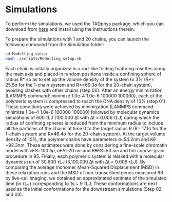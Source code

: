 # Simulations

To perform the simulations, we used the TADphys package, which you can download from [here](https://github.com/cavallifly/TADphys) and install using the instructions therein.

To prepare the simulations with 1 and 20 chains, you can launch the following command from the Simulation folder:


```bash
cd Modelling_setup
bash ./scripts/Modelling_setup.sh
```
Each chain is initially organized in a rod-like folding featuring rosettes along the main axis and placed in random positions inside a confining sphere of radius R* so as to set up the volume density of the system to 3% (R*= 25.5σ for the 1-chain system and R*=69.3σ for the 20-chain system), avoiding clashes with other chains (step 00). After an energy minimization (LAMMPS command: minimize 1.0e-4 1.0e-6 100000 100000), each of the polymeric system is compressed to reach the DNA density of 10% (step 01). These conditions were achieved by minimization (LAMMPS command: minimize 1.0e-4 1.0e-6 100000 100000) followed by molecular dynamics simulations of 600 τLJ (100,000 ∆t with ∆t = 0.006 τLJ) during which the radius of confining spheres is reduced from the minimum radius to include all the particles of the chains at time 0 to the target radius R (R= 17.1σ for the 1-chain system and R=46.4σ for the 20-chain system). At the target volume density of 10%, the polymer chains have parameters σ~54.2nm and 𝐾𝜃 ~92.3nm. These estimates were done by considering a fine-scale chromatin model with 𝜈𝐹𝑆=100 𝑏𝑝, 𝜎𝐹𝑆=20 𝑛𝑚 and 𝐾𝜃𝐹𝑆=50 𝑛𝑚 and the coarse-grain procedure in 95. Finally, each polymeric system is relaxed with a molecular dynamics run of 30,600 τLJ (5,100,000 ∆t with ∆t = 0.006 τLJ). By comparing the average monomer Mean-Squared Displacement (MSD) in these relaxation runs and the MSD of non-transcribed genes measured 96 by live-cell imaging, we obtained an approximated estimate of the simulated time (in τLJ) corresponding to 1s ~ 9 τLJ. These conformations are next used as the initial conformations for the downstream simulations (Step 02 and 03).
